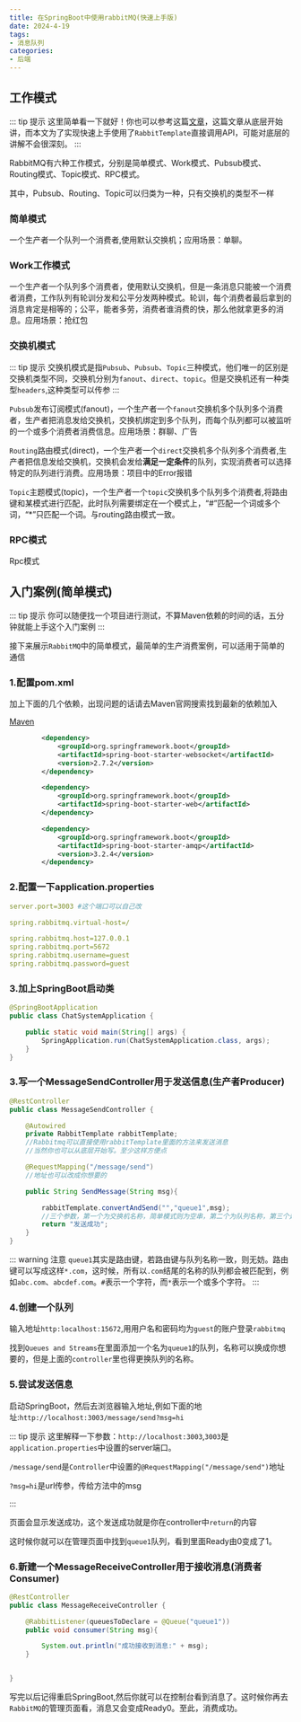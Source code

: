 ```yaml
---
title: 在SpringBoot中使用rabbitMQ(快速上手版)
date: 2024-4-19
tags:
- 消息队列
categories:
- 后端
---
```

## 工作模式

::: tip 提示
这里简单看一下就好！你也可以参考这篇[文章](https://blog.csdn.net/qq_45173404/article/details/121687489)，这篇文章从底层开始讲，而本文为了实现快速上手使用了`RabbitTemplate`直接调用API，可能对底层的讲解不会很深刻。
:::

RabbitMQ有六种工作模式，分别是简单模式、Work模式、Pubsub模式、Routing模式、Topic模式、RPC模式。

其中，Pubsub、Routing、Topic可以归类为一种，只有交换机的类型不一样

### 简单模式

一个生产者一个队列一个消费者,使用默认交换机；应用场景：单聊。

### Work工作模式

一个生产者一个队列多个消费者，使用默认交换机，但是一条消息只能被一个消费者消费，工作队列有轮训分发和公平分发两种模式。轮训，每个消费者最后拿到的消息肯定是相等的；公平，能者多劳，消费者谁消费的快，那么他就拿更多的消息。应用场景：抢红包

### 交换机模式
::: tip 提示
交换机模式是指`Pubsub`、`Pubsub`、`Topic`三种模式，他们唯一的区别是交换机类型不同，交换机分别为`fanout`、`direct`、`topic`。但是交换机还有一种类型`headers`,这种类型可以传参
:::

`Pubsub`发布订阅模式(fanout)，一个生产者一个`fanout`交换机多个队列多个消费者，生产者把消息发给交换机，交换机绑定到多个队列，而每个队列都可以被监听的一个或多个消费者消费信息。应用场景：群聊、广告

`Routing`路由模式(direct)，一个生产者一个`direct`交换机多个队列多个消费者,生产者把信息发给交换机，交换机会发给**满足一定条件**的队列，实现消费者可以选择特定的队列进行消费。应用场景：项目中的Error报错

`Topic`主题模式(topic)，一个生产者一个`topic`交换机多个队列多个消费者,将路由键和某模式进行匹配，此时队列需要绑定在一个模式上，“#”匹配一个词或多个词，“*”只匹配一个词。与routing路由模式一致。

### RPC模式
Rpc模式

## 入门案例(简单模式)
::: tip 提示
你可以随便找一个项目进行测试，不算Maven依赖的时间的话，五分钟就能上手这个入门案例
:::

接下来展示`RabbitMQ`中的简单模式，最简单的生产消费案例，可以适用于简单的通信

### 1.配置pom.xml

加上下面的几个依赖，出现问题的话请去Maven官网搜索找到最新的依赖加入

[Maven](https://mvnrepository.com/)

```xml
        <dependency>
            <groupId>org.springframework.boot</groupId>
            <artifactId>spring-boot-starter-websocket</artifactId>
            <version>2.7.2</version>
        </dependency>

        <dependency>
            <groupId>org.springframework.boot</groupId>
            <artifactId>spring-boot-starter-web</artifactId>
        </dependency>

        <dependency>
            <groupId>org.springframework.boot</groupId>
            <artifactId>spring-boot-starter-amqp</artifactId>
            <version>3.2.4</version>
        </dependency>
```

### 2.配置一下application.properties
```yml
server.port=3003 #这个端口可以自己改

spring.rabbitmq.virtual-host=/

spring.rabbitmq.host=127.0.0.1
spring.rabbitmq.port=5672
spring.rabbitmq.username=guest
spring.rabbitmq.password=guest
```

### 3.加上SpringBoot启动类

```java
@SpringBootApplication
public class ChatSystemApplication {

    public static void main(String[] args) {
        SpringApplication.run(ChatSystemApplication.class, args);
    }
}

```

### 3.写一个MessageSendController用于发送信息(生产者Producer)

```java
@RestController
public class MessageSendController {

    @Autowired
    private RabbitTemplate rabbitTemplate;
    //Rabbitmq可以直接使用rabbitTemplate里面的方法来发送消息
    //当然你也可以从底层开始写。至少这样方便点

    @RequestMapping("/message/send")
    //地址也可以改成你想要的

    public String SendMessage(String msg){

        rabbitTemplate.convertAndSend("","queue1",msg);
        //三个参数，第一个为交换机名称，简单模式则为空串，第二个为队列名称，第三个是发送的内容
        return "发送成功";
    }
}
```

::: warning 注意
`queue1`其实是路由键，若路由键与队列名称一致，则无妨。路由键可以写成这样`*.com`，这时候，所有以`.com`结尾的名称的队列都会被匹配到，例如`abc.com`、`abcdef.com`。`#`表示一个字符，而`*`表示一个或多个字符。
:::

### 4.创建一个队列

输入地址`http:localhost:15672`,用用户名和密码均为`guest`的账户登录`rabbitmq`

找到`Queues and Streams`在里面添加一个名为`queue1`的队列，名称可以换成你想要的，但是上面的`controller`里也得更换队列的名称。

### 5.尝试发送信息

启动SpringBoot，然后去浏览器输入地址,例如下面的地址:`http://localhost:3003/message/send?msg=hi`

::: tip 提示
这里解释一下参数：`http://localhost:3003`,`3003`是`application.properties`中设置的server端口。

`/message/send`是`Controller`中设置的`@RequestMapping("/message/send")`地址

`?msg=hi`是url传参，传给方法中的msg

:::

页面会显示发送成功，这个发送成功就是你在controller中`return`的内容

这时候你就可以在管理页面中找到`queue1`队列，看到里面Ready由0变成了1。

### 6.新建一个MessageReceiveController用于接收消息(消费者Consumer)

```java
@RestController
public class MessageReceiveController {

    @RabbitListener(queuesToDeclare = @Queue("queue1"))
    public void consumer(String msg){

        System.out.println("成功接收到消息:" + msg);
    }


}

```
写完以后记得重启SpringBoot,然后你就可以在控制台看到消息了。这时候你再去`RabbitMQ`的管理页面看，消息又会变成Ready0。至此，消费成功。

